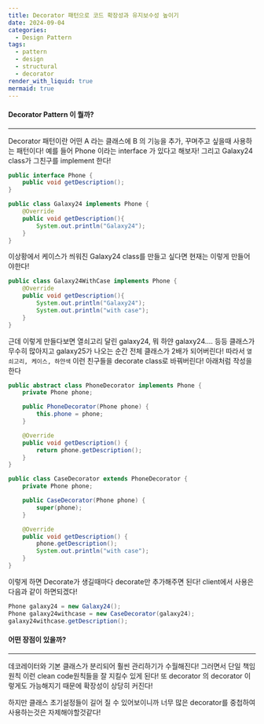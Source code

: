```yaml
---
title: Decorator 패턴으로 코드 확장성과 유지보수성 높이기
date: 2024-09-04
categories:
  - Design Pattern
tags:
  - pattern
  - design
  - structural
  - decorator
render_with_liquid: true
mermaid: true
---
```

#### Decorator Pattern 이 뭘까?
---
Decorator 패턴이란 어떤 A 라는 클래스에 B 의 기능을 추가, 꾸며주고 싶을때 사용하는 패턴이다!
예를 들어 Phone 이라는 interface 가 있다고 해보자! 그리고 Galaxy24 class가 그친구를 implement 한다!

```java
public interface Phone {
	public void getDescription();
}

public class Galaxy24 implements Phone {
	@Override
	public void getDescription(){
		System.out.println("Galaxy24");
	}
}
```

이상황에서 케이스가 씌워진 Galaxy24 class를 만들고 싶다면 현재는 이렇게 만들어야한다!
```java
public class Galaxy24WithCase implements Phone {
	@Override
	public void getDescription(){
		System.out.println("Galaxy24");
		System.out.println("with case");
	}
}
```

근데 이렇게 만들다보면 열쇠고리 달린 galaxy24, 뭐 하얀 galaxy24.... 등등 클래스가 무수히 많아지고 galaxy25가 나오는 순간 전체 클래스가 2배가 되어버린다! 따라서 `열쇠고리, 케이스, 하얀색` 이런 친구들을 decorate class로 바꿔버린다! 아래처럼 작성을 한다

```java
public abstract class PhoneDecorator implements Phone {
    private Phone phone;

    public PhoneDecorator(Phone phone) {
		this.phone = phone;
    }

    @Override
    public void getDescription() {
        return phone.getDescription();
    }
}

public class CaseDecorator extends PhoneDecorator {
    private Phone phone;

    public CaseDecorator(Phone phone) {
		super(phone);
    }

    @Override
    public void getDescription() {
        phone.getDescription();
		System.out.println("with case");
    }
}
```

이렇게 하면 Decorate가 생길때마다 decorate만 추가해주면 된다! client에서 사용은 다음과 같이 하면되겠다!

```java
Phone galaxy24 = new Galaxy24();
Phone galaxy24withcase = new CaseDecorator(galaxy24);
galaxy24withcase.getDescription();
```

#### 어떤 장점이 있을까?
---
데코레이터와 기본 클래스가 분리되어 훨씬 관리하기가 수월해진다! 그러면서 단일 책임 원칙 이런 clean code원칙들을 잘 지킬수 있게 된다! 또 decorator 의 decorator 이렇게도 가능해지기 때문에 확장성이 상당히 커진다!

하지만 클래스 초기설정들이 길어 질 수 있어보이니까 너무 많은 decorator를 중첩하여 사용하는것은 자제해야할것같다!